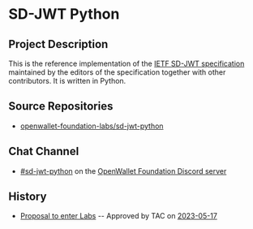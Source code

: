 # SD-JWT Python

## Project Description

This is the reference implementation of the [IETF SD-JWT specification](https://datatracker.ietf.org/doc/draft-ietf-oauth-selective-disclosure-jwt/) maintained by the editors of the specification together with other contributors. It is written in Python.

## Source Repositories

- [openwallet-foundation-labs/sd-jwt-python](https://github.com/openwallet-foundation-labs/sd-jwt-python)

## Chat Channel

- [#sd-jwt-python](https://discord.com/channels/1022962884864643214/1108449835176169513) on the [OpenWallet Foundation Discord server](https://discord.gg/openwalletfoundation)

## History

- [Proposal to enter Labs](https://github.com/openwallet-foundation/project-proposals/blob/dca542f4ce98676397bacc334e4098947e2af446/projects/sd-jwt-python.md) -- Approved by TAC on [2023-05-17](../meetings/2023/2023-05-17.md)
